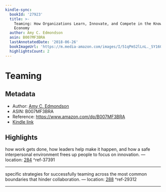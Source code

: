 ```yaml
---
kindle-sync:
  bookId: '27923'
  title: >-
    Teaming: How Organizations Learn, Innovate, and Compete in the Knowledge
    Economy
  author: Amy C. Edmondson
  asin: B007MF3BRA
  lastAnnotatedDate: '2018-06-26'
  bookImageUrl: 'https://m.media-amazon.com/images/I/51qPmS2lLnL._SY160.jpg'
  highlightsCount: 2
---
```

# Teaming
## Metadata
* Author: [Amy C. Edmondson](https://www.amazon.com/Amy-C-Edmondson/e/B001KHPS4A/ref=dp_byline_cont_ebooks_1)
* ASIN: B007MF3BRA
* Reference: https://www.amazon.com/dp/B007MF3BRA
* [Kindle link](kindle://book?action=open&asin=B007MF3BRA)

## Highlights
how work gets done, how leaders help make it happen, and how a safe interpersonal environment frees up people to focus on innovation. — location: [284](kindle://book?action=open&asin=B007MF3BRA&location=284) ^ref-37391

---
specific strategies for successfully teaming across the most common boundaries that hinder collaboration. — location: [288](kindle://book?action=open&asin=B007MF3BRA&location=288) ^ref-29312

---
